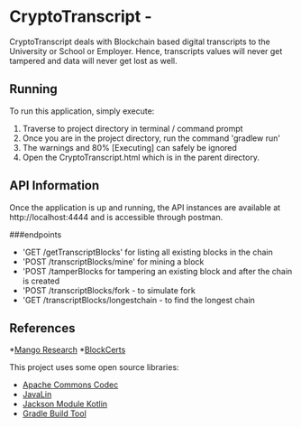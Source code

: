 # CryptoTranscript - 


CryptoTranscript deals with Blockchain based digital transcripts to the University or School or Employer. Hence, transcripts values will never get tampered and data will never get lost as well. 


## Running

To run this application, simply execute:


1. Traverse to project directory in terminal / command prompt 
2. Once you are in the project directory, run the command 'gradlew run'
3. The warnings and 80% [Executing] can safely be ignored
4. Open the CryptoTranscript.html which is in the parent directory.



## API Information

Once the application is up and running, the API instances are available at http://localhost:4444 and is accessible through postman.

###endpoints

* 'GET /getTranscriptBlocks' for listing all existing blocks in the chain
* 'POST /transcriptBlocks/mine' for mining a block
* 'POST /tamperBlocks for tampering an existing block and after the chain is created
* 'POST /transcriptBlocks/fork - to simulate fork
* 'GET /transcriptBlocks/longestchain - to find the longest chain


## References

*[Mango Research](https://www.mangoresearch.co)
*[BlockCerts](https://www.blockcerts.org/guide/)


This project uses some open source libraries:
* [Apache Commons Codec](https://github.com/apache/commons-codec)
* [JavaLin](https://javalin.io/)
* [Jackson Module Kotlin](https://github.com/FasterXML/jackson-module-kotlin)
* [Gradle Build Tool](https://gradle.org/)